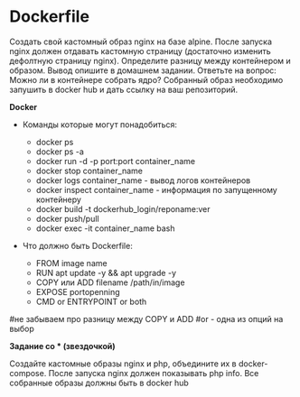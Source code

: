 # Dockerfile

Создать свой кастомный образ nginx на базе alpine. После запуска nginx должен 
отдавать кастомную страницу (достаточно изменить дефолтную страницу nginx).
Определите разницу между контейнером и образом.
Вывод опишите в домашнем задании.
Ответьте на вопрос: Можно ли в контейнере собрать ядро?
Собранный образ необходимо запушить в docker hub и дать ссылку на ваш
репозиторий.

**Docker**

* Команды которые могут понадобиться:
    * docker ps
    * docker ps -a
    * docker run -d -p port:port container_name
    * docker stop container_name
    * docker logs container_name - вывод логов контейнеров
    * docker inspect container_name - информация по запущенному контейнеру
    * docker build -t dockerhub_login/reponame:ver
    * docker push/pull
    * docker exec -it container_name bash

* Что должно быть Dockerfile:
    * FROM image name
    * RUN apt update -y && apt upgrade -y
    * COPY или ADD filename /path/in/image
    * EXPOSE portopenning
    * CMD or ENTRYPOINT or both

#не забываем про разницу между COPY и ADD
#or - одна из опций на выбор

**Задание со * (звездочкой)**

Создайте кастомные образы nginx и php, объедините их в docker-compose.
После запуска nginx должен показывать php info.
Все собранные образы должны быть в docker hub

